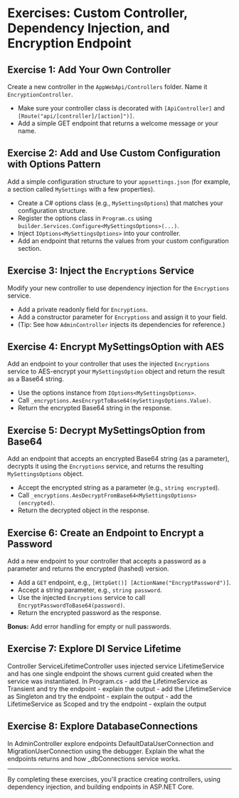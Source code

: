 # Exercises: Custom Controller, Dependency Injection, and Encryption Endpoint

## Exercise 1: Add Your Own Controller
Create a new controller in the `AppWebApi/Controllers` folder. Name it `EncryptionController`.

- Make sure your controller class is decorated with `[ApiController]` and `[Route("api/[controller]/[action]")]`.
- Add a simple GET endpoint that returns a welcome message or your name.

## Exercise 2: Add and Use Custom Configuration with Options Pattern
Add a simple configuration structure to your `appsettings.json` (for example, a section called `MySettings` with a few properties).

- Create a C# options class (e.g., `MySettingsOptions`) that matches your configuration structure.
- Register the options class in `Program.cs` using `builder.Services.Configure<MySettingsOptions>(...)`.
- Inject `IOptions<MySettingsOptions>` into your controller.
- Add an endpoint that returns the values from your custom configuration section.

## Exercise 3: Inject the `Encryptions` Service
Modify your new controller to use dependency injection for the `Encryptions` service.

- Add a private readonly field for `Encryptions`.
- Add a constructor parameter for `Encryptions` and assign it to your field.
- (Tip: See how `AdminController` injects its dependencies for reference.)

## Exercise 4: Encrypt MySettingsOption with AES
Add an endpoint to your controller that uses the injected `Encryptions` service to AES-encrypt your `MySettingsOption` object and return the result as a Base64 string.

- Use the options instance from `IOptions<MySettingsOptions>`.
- Call `_encryptions.AesEncryptToBase64(mySettingsOptions.Value)`.
- Return the encrypted Base64 string in the response.

## Exercise 5: Decrypt MySettingsOption from Base64
Add an endpoint that accepts an encrypted Base64 string (as a parameter), decrypts it using the `Encryptions` service, and returns the resulting `MySettingsOptions` object.

- Accept the encrypted string as a parameter (e.g., `string encrypted`).
- Call `_encryptions.AesDecryptFromBase64<MySettingsOptions>(encrypted)`.
- Return the decrypted object in the response.

## Exercise 6: Create an Endpoint to Encrypt a Password
Add a new endpoint to your controller that accepts a password as a parameter and returns the encrypted (hashed) version.

- Add a `GET` endpoint, e.g., `[HttpGet()] [ActionName("EncryptPassword")]`.
- Accept a string parameter, e.g., `string password`.
- Use the injected `Encryptions` service to call `EncryptPasswordToBase64(password)`.
- Return the encrypted password as the response.


**Bonus:** Add error handling for empty or null passwords.


## Exercise 7: Explore DI Service Lifetime
Controller ServiceLifetimeController uses injected service LifetimeService and has one single endpoint the shows current guid created when the service was instantiated.
In Program.cs 
    - add the LifetimeService as Transient and try the endpoint - explain the output
    - add the LifetimeService as Singleton and try the endpoint - explain the output
    - add the LifetimeService as Scoped and try the endpoint - explain the output


## Exercise 8: Explore DatabaseConnections
In AdminController explore endpoints DefaultDataUserConnection and MigrationUserConnection using the debugger.
Explain the what the endpoints returns and how _dbConnections service works.


---

By completing these exercises, you'll practice creating controllers, using dependency injection, and building endpoints in ASP.NET Core.

